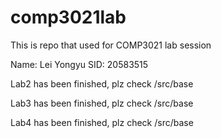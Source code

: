 # comp3021lab
This is repo that used for COMP3021 lab session

Name: Lei Yongyu
SID: 20583515

Lab2 has been finished, plz check /src/base

Lab3 has been finished, plz check /src/base

Lab4 has been finished, plz check /src/base
